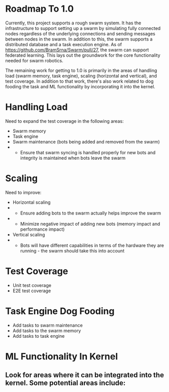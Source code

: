 # Roadmap To 1.0
Currently, this project supports a rough swarm system. It has the infrastructure to support setting up a swarm by simulating fully connected nodes regardless of the underlying connections and sending messages between nodes in the swarm. In addition to this, the swarm supports a distributed database and a task execution engine. As of https://github.com/BramSrna/Swarm/pull/27, the swarm can support federated learning. This lays out the groundwork for the core functionality needed for swarm robotics. 

The remaining work for getting to 1.0 is primarily in the areas of handling load (swarm memory, task engine), scaling (horizontal and vertical), and test coverage. In addition to that work, there's also work related to dog fooding the task and ML functionality by incorporating it into the kernel.

# Handling Load
Need to expand the test coverage in the following areas:
- Swarm memory
- Task engine
- Swarm maintenance (bots being added and removed from the swarm)
- - Ensure that swarm syncing is handled properly for new bots and integrity is maintained when bots leave the swarm

# Scaling
Need to improve:
- Horizontal scaling
- - Ensure adding bots to the swarm actually helps improve the swarm
- - Minimize negative impact of adding new bots (memory impact and performance impact)
- Vertical scaling
- - Bots will have different capabilities in terms of the hardware they are running - the swarm should take this into account

# Test Coverage
- Unit test coverage
- E2E test coverage

# Task Engine Dog Fooding
- Add tasks to swarm maintenance
- Add tasks to the swarm memory
- Add tasks to task engine

# ML Functionality In Kernel
Look for areas where it can be integrated into the kernel. Some potential areas include:
- 